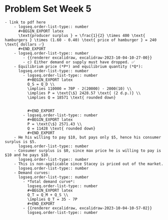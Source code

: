 # Problem Set Week 5
	- link to pdf here
		- logseq.order-list-type:: number
		  #+BEGIN_EXPORT latex
		  \text{producer surplus } = \frac{1}{2} \times 400 \text{ hamburgers } \times (1.60 - 0.40) \text{ price of hamburger } = 240 \text{ dollars ✅}
		  #+END_EXPORT
		- logseq.order-list-type:: number
			- {{renderer excalidraw, excalidraw-2023-10-04-10-27-00}}
			- c) Either demand or supply must have dropped. ✅
		- Equilibrium price (*P*) and equilibrium quantity (*Q*):
		  logseq.order-list-type:: number
			- logseq.order-list-type:: number
			  #+BEGIN_EXPORT latex
			  Q_S = Q_D \\
			  \implies 110000 = 70P - 2(20000) - 2000(10) \\
			  \implies P = \text{\$} 2428.57 \text{ (2 d.p.)} \\
			  \implies Q = 18571 \text{ rounded down}
			  
			  
			  #+END_EXPORT
			- logseq.order-list-type:: number
			  #+BEGIN_EXPORT latex
			  P = \text{\$} 2571.43 \\
			  Q = 11428 \text{ rounded down}
			  #+END_EXPORT
		- He his willing to pay $10, but pays only $5, hence his consumer surplus is $5.
		  logseq.order-list-type:: number
		- Consumer surplus is $0, since max price he is willing to pay is $10 and he pays $10.
		  logseq.order-list-type:: number
		- This is non-applicable since Stacey is priced out of the market.
		  logseq.order-list-type:: number
		- Demand curves:
		  logseq.order-list-type:: number
			- *Total demand curve*: 
			  logseq.order-list-type:: number
			  #+BEGIN_EXPORT latex
			  Q_T = Q_M + Q_S \\
			  \implies Q_T = 35 - 7P
			  #+END_EXPORT
			- {{renderer excalidraw, excalidraw-2023-10-04-10-57-02}}
			  logseq.order-list-type:: number